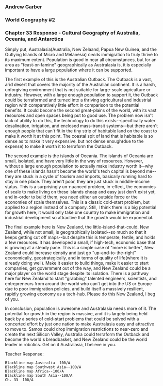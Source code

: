 ### Andrew Garber
### World Geography #2
### Chapter 33 Response - Cultural Geography of Australia, Oceania, and Antarctica

Simply put, Australasia(Australia, New Zelaand, Papua New Guinea, and the Outlying Islands of Micro and Melanesia) *needs* immigration to truly thrive to its maximum extent. Population is good in near all circumstances, but for an area as "feast-or-famine" geographically as Australasia is, it is especially important to have a large population where it can be supported. 

The first example of this is the Australian Outback. The Outback is a vast, arid desert that covers the majority of the Australian continent. It is a harsh, unforgiving environment that is not suitable for large-scale agriculture or industry. However, with a large enough population to support it, the Outback could be terraformed and turned into a thriving agricultural and industrial region with comparatively little effort in comparison to the potential benefits. It could become the second great-plains of the world, with its vast resources and open spaces being put to good use. The problem now isn't lack of ability to do this, the technology to do this exists--specifically water desalination, irrigation, and enclosed mass-transit systems--but there aren't enough people that can't fit in the tiny strip of habitable land on the coast to make it worth it at this point. The coastal spit of land that is habitable is so dense as to make it very expensive, but not dense enough(due to the expense) to make it worth it to terraform the Outback. 

The second example is the islands of Oceania. The islands of Oceania are small, isolated, and have very little in the way of resources. However, without a large enough population to actually make industry worth it--why one of these islands hasn't become the world's tech capital is beyond me--they are stuck in a cycle of tourism and imports, basically running hard to stay in one place. They aren't poor, they are just stuck in middle-income status. This is a surprisingly un-nuanced problem, in-effect, the economies of scale to make living on these islands cheap and easy just don't exist yet, and in-order to build them, you need either an outside force or the economies of scale themselves. This is a classic cold-start problem, but applied to a region instead of a company. Still, I think there is a big potential for growth here, it would only take one country to make immigration and industrial development so attractive that the growth would be exponential.

The final example here is New Zealand, the little-island-that-could. New Zealand, while not small, is geographically isolated--so much so that it keeps getting cut off maps--but despite this is temperate, fertile, and holds a few resources. It has developed a small, if high-tech, economic base that is growing at a steady pace. This is a simple case of "more is better", New Zealand could increase density and just go "up-and-to-the-right" economically, geostrategically, and in terms of quality of life(where it is already doing well). Make it easier to build things, make it easier to start companies, get government out of the way, and New Zealand could be a major player on the world stage despite its isolation. There is a pathway here for New Zealand to start "grabbing" talented engineers, scientists, and entrepreneurs from around the world who can't get into the US or Europe due to poor immigration policies, and build itself a massively resilient, rapidly growing economy as a tech-hub. Please do this New Zealand, I beg of you.

In conclusion, population is awesome and Australasia needs more of it. The potential for growth in the region is massive, and it is largely being held back by a series of cold-start problems that could be solved with a concerted effort by just one nation to make Australasia easy and attractive to move to. Samoa could drop immigration restrictions to near-zero and create the next Silicon Valley, Australia could terraform the Outback and become the world's breadbasket, and New Zealand could be the world leader in robotics. Get on it Australasia, I believe in you.


Teacher Response:
```
Blackline map Australia--100/A
Blackline map Southwest Asia--100/A
Blackline map Africa--100/A
Blackline map South Asia--100/A
Ch. 33--100/A

```